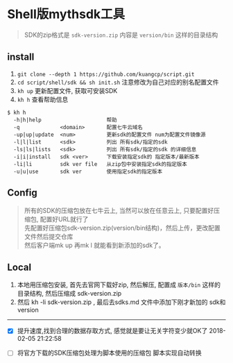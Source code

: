 # Shell版mythsdk工具

> SDK的zip格式是 `sdk-version.zip` 内容是 `version/bin` 这样的目录结构

## install 
1. `git clone --depth 1 https://github.com/kuangcp/script.git`
2. `cd script/shell/sdk && sh init.sh` 注意修改为自己对应的别名配置文件
3. `kh up` 更新配置文件, 获取可安装SDK
4. `kh h` 查看帮助信息
```
$ kh h
  -h|h|help                     帮助              
  -q             <domain>       配置七牛云域名
  -up|up|update  <num>          更新sdk的配置文件 num为配置文件镜像源
  -l|l|list      <sdk>          列出 所有sdk/指定的sdk
  -ls|ls|lists   <sdk>          列出 所有sdk/指定的sdk 的详细信息
  -i|i|install   sdk <ver>      下载安装指定sdk的 指定版本/最新版本
  -li|li         sdk ver file   从zip包中安装指定sdk的指定版本
  -u|u|use       sdk ver        使用指定sdk的指定版本
```
## Config
> 所有的SDK的压缩包放在七牛云上, 当然可以放在任意云上, 只要配置好压缩包, 配置好URL就行了  
> 先配置好压缩包sdk-version.zip(version/bin结构)，然后上传，更改配置文件然后提交仓库  
> 然后客户端mk up 再mk l 就能看到新添加的sdk了。

## Local
1. 本地用压缩包安装, 首先去官网下载好zip, 然后解压, 配置成 `版本/bin` 这样的目录结构, 然后压缩成 sdk-version.zip 
2. 然后 kh -li sdk-version.zip , 最后去sdks.md 文件中添加下刚才新加的 sdk和version

*************
- [X] 提升速度,找到合理的数据存取方式, 感觉就是要让无关字符变少就OK了 2018-02-05 21:22:58
- [ ] 将官方下载的SDK压缩包处理为脚本使用的压缩包 脚本实现自动转换

